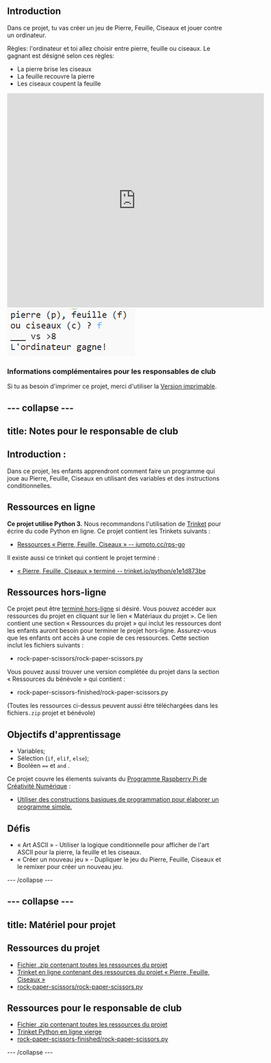 ## Introduction

Dans ce projet, tu vas créer un jeu de Pierre, Feuille, Ciseaux et jouer contre un ordinateur.

Règles: l'ordinateur et toi allez choisir entre pierre, feuille ou ciseaux. Le gagnant est désigné selon ces règles:

* La pierre brise les ciseaux
* La feuille recouvre la pierre
* Les ciseaux coupent la feuille

<div class="trinket">
  <iframe src="https://trinket.io/embed/python/e1e1d873be?outputOnly=true&start=result" width="600" height="500" frameborder="0" marginwidth="0" marginheight="0" allowfullscreen>
  </iframe>
  <img src="images/rps-final.png">
</div>

### Informations complémentaires pour les responsables de club

Si tu as besoin d'imprimer ce projet, merci d'utiliser la [Version imprimable](https://projects.raspberrypi.org/en/projects/rock-paper-scissors/print).

## \--- collapse \---

## title: Notes pour le responsable de club

## Introduction :

Dans ce projet, les enfants apprendront comment faire un programme qui joue au Pierre, Feuille, Ciseaux en utilisant des variables et des instructions conditionnelles.

## Ressources en ligne

**Ce projet utilise Python 3.** Nous recommandons l'utilisation de [Trinket](https://trinket.io/) pour écrire du code Python en ligne. Ce projet contient les Trinkets suivants :

* [Ressources « Pierre, Feuille, Ciseaux » -- jumpto.cc/rps-go](http://jumpto.cc/rps-go)

Il existe aussi ce trinket qui contient le projet terminé :

* [« Pierre, Feuille, Ciseaux » terminé -- trinket.io/python/e1e1d873be](https://trinket.io/python/e1e1d873be)

## Ressources hors-ligne

Ce projet peut être [terminé hors-ligne](https://www.codeclubprojects.org/en-GB/resources/python-working-offline/) si désiré. Vous pouvez accéder aux ressources du projet en cliquant sur le lien « Matériaux du projet ». Ce lien contient une section « Ressources du projet » qui inclut les ressources dont les enfants auront besoin pour terminer le projet hors-ligne. Assurez-vous que les enfants ont accès à une copie de ces ressources. Cette section inclut les fichiers suivants :

* rock-paper-scissors/rock-paper-scissors.py

Vous pouvez aussi trouver une version complétée du projet dans la section « Ressources du bénévole » qui contient :

* rock-paper-scissors-finished/rock-paper-scissors.py

(Toutes les ressources ci-dessus peuvent aussi être téléchargées dans les fichiers`.zip` projet et bénévole)

## Objectifs d'apprentissage

* Variables;
* Sélection (`if`, `elif`, `else`); 
* Booléen `==` et `and` .

Ce projet couvre les élements suivants du [Programme Raspberry Pi de Créativité Numérique](http://rpf.io/curriculum) :

* [Utiliser des constructions basiques de programmation pour élaborer un programme simple.](https://www.raspberrypi.org/curriculum/programming/creator)

## Défis

* « Art ASCII » - Utiliser la logique conditionnelle pour afficher de l'art ASCII pour la pierre, la feuille et les ciseaux. 
* « Créer un nouveau jeu » - Dupliquer le jeu du Pierre, Feuille, Ciseaux et le remixer pour créer un nouveau jeu. 

\--- /collapse \---

## \--- collapse \---

## title: Matériel pour projet

## Ressources du projet

* [Fichier .zip contenant toutes les ressources du projet](resources/rock-paper-scissors-project-resources.zip)
* [Trinket en ligne contenant des ressources du projet « Pierre, Feuille, Ciseaux »](http://jumpto.cc/rps-go)
* [rock-paper-scissors/rock-paper-scissors.py](resources/rock-paper-scissors-rock-paper-scissors.py)

## Ressources pour le responsable de club

* [Fichier .zip contenant toutes les ressources du projet](resources/rock-paper-scissors-volunteer-resources.zip)
* [Trinket Python en ligne vierge](https://trinket.io/python/e1e1d873be)
* [rock-paper-scissors-finished/rock-paper-scissors.py](resources/rock-paper-scissors-finished-rock-paper-scissors.py)

\--- /collapse \---